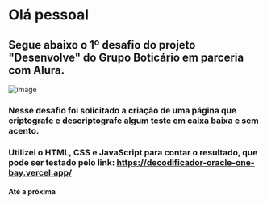 
# Olá pessoal

## Segue abaixo o 1º desafio do projeto "Desenvolve" do Grupo Boticário em parceria com Alura.

![image](https://github.com/enimatos/decodificador-Oracle-One/assets/69444237/5c1283b0-d991-4110-864d-bf21460ca404)

### Nesse desafio foi solicitado a criação de uma página que criptografe e descriptografe algum teste em caixa baixa e sem acento.

### Utilizei o HTML, CSS e JavaScript para contar o resultado, que pode ser testado pelo link: https://decodificador-oracle-one-bay.vercel.app/

#### Até a próxima
